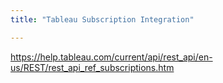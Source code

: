 ```yaml
---
title: "Tableau Subscription Integration"

---
```


https://help.tableau.com/current/api/rest_api/en-us/REST/rest_api_ref_subscriptions.htm